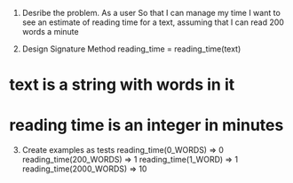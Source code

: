 1. Desribe the problem.
As a user
So that I can manage my time
I want to see an estimate of reading time for a text, assuming that I can read 200 words a minute

2. Design Signature Method
reading_time = reading_time(text)

# text is a string with words in it
# reading time is an integer in minutes

3. Create examples as tests
reading_time(0_WORDS) => 0
reading_time(200_WORDS) => 1
reading_time(1_WORD) => 1
reading_time(2000_WORDS) => 10
